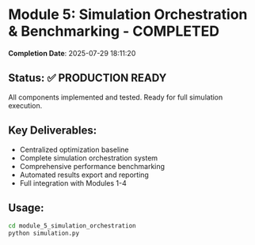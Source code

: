 # Module 5: Simulation Orchestration & Benchmarking - COMPLETED

**Completion Date**: 2025-07-29 18:11:20

## Status: ✅ PRODUCTION READY

All components implemented and tested. Ready for full simulation execution.

## Key Deliverables:
- Centralized optimization baseline
- Complete simulation orchestration system
- Comprehensive performance benchmarking
- Automated results export and reporting
- Full integration with Modules 1-4

## Usage:
```bash
cd module_5_simulation_orchestration
python simulation.py
```
